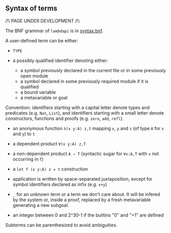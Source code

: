 Syntax of terms
---------------

/!\ PAGE UNDER DEVELOPMENT /!\

The BNF grammar of `lambdapi` is in [syntax.bnf](../syntax.bnf).

A user-defined term can be either:

 * `TYPE`
 
 * a possibly qualified identifier denoting either:

   - a symbol previously declared in the current file or in some previously open module
   - a symbol declared in some previously required module if it is qualified
   - a bound variable
   - a metavariable or goal

  Convention: identifiers starting with a capital letter denote types and predicates (e.g. `Nat`, `List`), and identifiers starting with a small letter denote constructors, functions and proofs (e.g. `zero`, `add`, `refl`).
  
 * an anonymous function `λ(x y:A) z,t` mapping `x`, `y` and `z` (of type `A` for `x` and `y`) to `t`

 * a dependent product `∀(x y:A) z,T`

 * a non-dependent product `A ⇒ T` (syntactic sugar for `∀x:A,T` with `x` not occurring in `T`)

 * a `let f (x y:A) z = t` construction

 * application is written by space-separated juxtaposition, except for symbol identifiers declared as infix (e.g. `x+y`)

 * `_` for an unknown term or a term we don't care about. It will be infered by the system or, inside a proof, replaced by a fresh metavariable generating a new subgoal.

 * an integer between 0 and 2^30-1 if the builtins "0" and "+1" are defined

Subterms can be parenthesized to avoid ambiguities.
